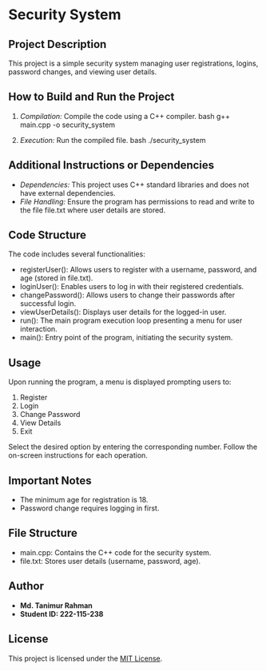 # Security System

## Project Description
This project is a simple security system managing user registrations, logins, password changes, and viewing user details.

## How to Build and Run the Project
1. *Compilation:* Compile the code using a C++ compiler.
    bash
    g++ main.cpp -o security_system
    

2. *Execution:* Run the compiled file.
    bash
    ./security_system
    

## Additional Instructions or Dependencies
- *Dependencies:* This project uses C++ standard libraries and does not have external dependencies.
- *File Handling:* Ensure the program has permissions to read and write to the file file.txt where user details are stored.

## Code Structure
The code includes several functionalities:
- registerUser(): Allows users to register with a username, password, and age (stored in file.txt).
- loginUser(): Enables users to log in with their registered credentials.
- changePassword(): Allows users to change their passwords after successful login.
- viewUserDetails(): Displays user details for the logged-in user.
- run(): The main program execution loop presenting a menu for user interaction.
- main(): Entry point of the program, initiating the security system.

## Usage
Upon running the program, a menu is displayed prompting users to:
1. Register
2. Login
3. Change Password
4. View Details
5. Exit

Select the desired option by entering the corresponding number. Follow the on-screen instructions for each operation.

## Important Notes
- The minimum age for registration is 18.
- Password change requires logging in first.

## File Structure
- main.cpp: Contains the C++ code for the security system.
- file.txt: Stores user details (username, password, age).

## Author
- **Md. Tanimur Rahman**
- **Student ID: 222-115-238**


## License
This project is licensed under the [MIT License](LICENSE).